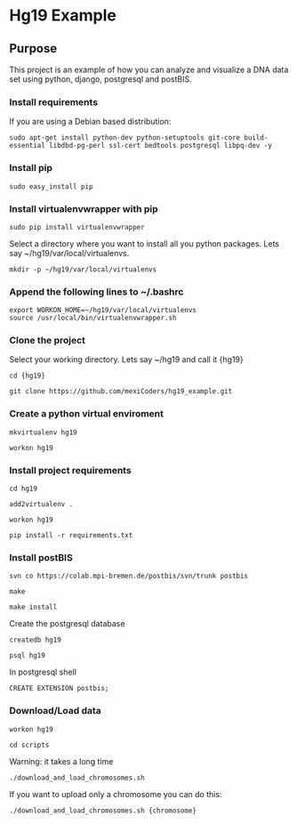 # Hg19 Example

## Purpose

This project is an example of how you can analyze and visualize a DNA data set using python, django, postgresql and postBIS.


### Install requirements


If you are using a Debian based distribution:

```
sudo apt-get install python-dev python-setuptools git-core build-essential libdbd-pg-perl ssl-cert bedtools postgresql libpq-dev -y
```
### Install pip
```
sudo easy_install pip
```

### Install virtualenvwrapper with pip
```
sudo pip install virtualenvwrapper
```

Select a directory where you want to install all you python packages. Lets say ~/hg19/var/local/virtualenvs.

```
mkdir -p ~/hg19/var/local/virtualenvs
```

### Append the following lines to ~/.bashrc
```
export WORKON_HOME=~/hg19/var/local/virtualenvs
source /usr/local/bin/virtualenvwrapper.sh
```

### Clone the project
Select your working directory. Lets say ~/hg19 and call it {hg19}

```cd {hg19}```

```git clone https://github.com/mexiCoders/hg19_example.git```


### Create a python virtual enviroment
```mkvirtualenv hg19```

```workon hg19```

### Install project requirements
```cd hg19```

```add2virtualenv .```

```workon hg19```

```pip install -r requirements.txt```


### Install postBIS


```svn co https://colab.mpi-bremen.de/postbis/svn/trunk postbis```

```make```

```make install```

Create the postgresql database

```createdb hg19 ```

```psql hg19```

In postgresql shell

```CREATE EXTENSION postbis;```


### Download/Load data


```workon hg19```

```cd scripts```

Warning: it takes a long time

```./download_and_load_chromosomes.sh ```

If you want to upload only a chromosome you can do this:

```./download_and_load_chromosomes.sh {chromosome}``` 
